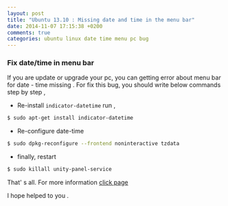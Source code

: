 ```yaml
---
layout: post
title: "Ubuntu 13.10 : Missing date and time in the menu bar"
date: 2014-11-07 17:15:38 +0200
comments: true
categories: ubuntu linux date time menu pc bug
---
```


### Fix date/time in menu bar
 
If you are update or upgrade your pc, you can getting error about menu bar for date - time missing .
For fix this bug, you should write below commands step by step ,

- Re-install `indicator-datetime` run ,

```bash
$ sudo apt-get install indicator-datetime
```

- Re-configure date-time

```bash
$ sudo dpkg-reconfigure --frontend noninteractive tzdata
```

- finally, restart 
 
```bash
$ sudo killall unity-panel-service 
``` 

That' s all. For more information [click page](http://www.maketecheasier.com/date-time-missing-ubuntu-1310/) 

I hope helped to you .